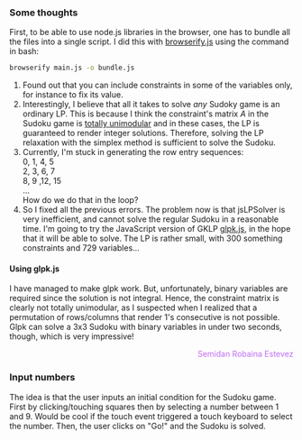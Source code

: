 ### Some thoughts
First, to be able to use node.js libraries in the browser, one has to bundle all the files into a single script. I did this with [browserify.js](browserify.org) using the command in bash:

```bash
browserify main.js -o bundle.js
```

1. Found out that you can include constraints in some of the variables only, for instance to fix its value.
2. Interestingly, I believe that all it takes to solve _any_ Sudoky game is an ordinary LP. This is because I think the constraint's matrix $A$ in the Sudoku game is [totally unimodular](https://en.wikipedia.org/wiki/Unimodular_matrix#Total_unimodularity) and in these cases, the LP is guaranteed to render integer solutions. Therefore, solving the LP relaxation with the simplex method is sufficient to solve the Sudoku.
3. Currently, I'm stuck in generating the row entry sequences:
<br> 0, 1, 4, 5
<br> 2, 3, 6, 7
<br> 8, 9 ,12, 15
<br> ...
<br> How do we do that in the loop?
4. So I fixed all the previous errors. The problem now is that jsLPSolver is very inefficient, and cannot solve the regular Sudoku in a reasonable time. I'm going to try the JavaScript version of GKLP [glpk.js](https://github.com/hgourvest/glpk.js), in the hope that it will be able to solve. The LP is rather small, with 300 something constraints and 729 variables...

#### Using glpk.js
I have managed to make glpk work. But, unfortunately, binary variables are required since the solution is not integral. Hence, the constraint matrix is clearly not totally unimodular, as I suspected when I realized that a permutation of rows/columns that render 1's consecutive is not possible. Glpk can solve a 3x3 Sudoku with binary variables in under two seconds, though, which is very impressive!
<p style="text-align:right; color:rgb(194, 107, 242)"> Semidan Robaina Estevez </p>

### Input numbers
The idea is that the user inputs an initial condition for the Sudoku game. First by clicking/touching squares then by selecting a number between 1 and 9. Would be cool if the touch event triggered a touch keyboard to select the number. Then, the user clicks on "Go!" and the Sudoku is solved.
